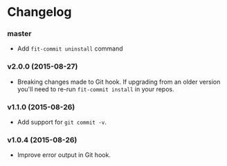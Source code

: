 # Changelog

### master
- Add `fit-commit uninstall` command

### v2.0.0 (2015-08-27)
- Breaking changes made to Git hook. If upgrading from an older version you'll need to re-run `fit-commit install` in your repos.

### v1.1.0 (2015-08-26)
- Add support for `git commit -v`.

### v1.0.4 (2015-08-26)
- Improve error output in Git hook.
